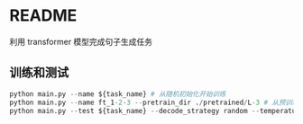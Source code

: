 # README
利用 transformer 模型完成句子生成任务
## 训练和测试
```python
python main.py --name ${task_name} # 从随机初始化开始训练
python main.py --name ft_1-2-3 --pretrain_dir ./pretrained/L-3 # 从预训练模型开始训练
python main.py --test ${task_name} --decode_strategy random --temperature 1.0 # 测试, 可以选择不同的解码策略和超参数, 可以通过查看代码来调整
```
